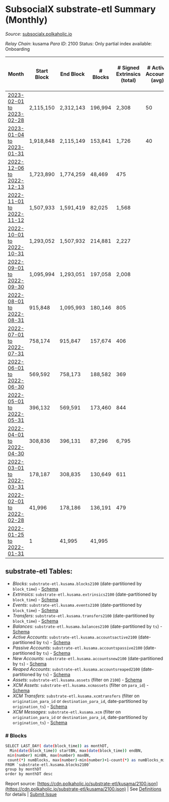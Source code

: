 # SubsocialX substrate-etl Summary (Monthly)

_Source_: [subsocialx.polkaholic.io](https://subsocialx.polkaholic.io)

*Relay Chain*: kusama
*Para ID*: 2100
Status: Only partial index available: Onboarding


| Month | Start Block | End Block | # Blocks | # Signed Extrinsics (total) | # Active Accounts (avg) | # Addresses with Balances (max) | Issues |
| ----- | ----------- | --------- | -------- | --------------------------- | ----------------------- | ------------------------------- | ------ |
| [2023-02-01 to 2023-02-28](/kusama/2100-subsocialx/2023-02-28.md) | 2,115,150 | 2,312,143 | 196,994 | 2,308 | 50 | 34,341 | -   |   
| [2023-01-04 to 2023-01-31](/kusama/2100-subsocialx/2023-01-31.md) | 1,918,848 | 2,115,149 | 153,841 | 1,726 | 40 | 34,238 | - 42,461 (21.63%) |   
| [2022-12-06 to 2022-12-13](/kusama/2100-subsocialx/2022-12-31.md) | 1,723,890 | 1,774,259 | 48,469 | 475 |  |  | -  **BROKEN** (3.77%) |   
| [2022-11-01 to 2022-11-12](/kusama/2100-subsocialx/2022-11-30.md) | 1,507,933 | 1,591,419 | 82,025 | 1,568 |  |  | -  **BROKEN** (1.75%) |   
| [2022-10-01 to 2022-10-31](/kusama/2100-subsocialx/2022-10-31.md) | 1,293,052 | 1,507,932 | 214,881 | 2,227 |  | 33,976 | -   |   
| [2022-09-01 to 2022-09-30](/kusama/2100-subsocialx/2022-09-30.md) | 1,095,994 | 1,293,051 | 197,058 | 2,008 |  | 33,870 | -   |   
| [2022-08-01 to 2022-08-31](/kusama/2100-subsocialx/2022-08-31.md) | 915,848 | 1,095,993 | 180,146 | 805 |  | 33,757 | -   |   
| [2022-07-01 to 2022-07-31](/kusama/2100-subsocialx/2022-07-31.md) | 758,174 | 915,847 | 157,674 | 406 |  | 33,747 | -   |   
| [2022-06-01 to 2022-06-30](/kusama/2100-subsocialx/2022-06-30.md) | 569,592 | 758,173 | 188,582 | 369 |  | 33,747 | -   |   
| [2022-05-01 to 2022-05-31](/kusama/2100-subsocialx/2022-05-31.md) | 396,132 | 569,591 | 173,460 | 844 |  | 33,745 | -   |   
| [2022-04-01 to 2022-04-30](/kusama/2100-subsocialx/2022-04-30.md) | 308,836 | 396,131 | 87,296 | 6,795 |  | 33,745 | -   |   
| [2022-03-01 to 2022-03-31](/kusama/2100-subsocialx/2022-03-31.md) | 178,187 | 308,835 | 130,649 | 611 |  | 20,428 | -   |   
| [2022-02-01 to 2022-02-28](/kusama/2100-subsocialx/2022-02-28.md) | 41,996 | 178,186 | 136,191 | 479 |  | 12,036 | -   |   
| [2022-01-25 to 2022-01-31](/kusama/2100-subsocialx/2022-01-31.md) | 1 | 41,995 | 41,995 |  |  | 3 | -   |   

## substrate-etl Tables:

* _Blocks_: `substrate-etl.kusama.blocks2100` (date-partitioned by `block_time`) - [Schema](/schema/balances.json)
* _Extrinsics_: `substrate-etl.kusama.extrinsics2100` (date-partitioned by `block_time`) - [Schema](/schema/extrinsics.json)
* _Events_: `substrate-etl.kusama.events2100` (date-partitioned by `block_time`) - [Schema](/schema/events.json)
* _Transfers_: `substrate-etl.kusama.transfers2100` (date-partitioned by `block_time`) - [Schema](/schema/transfers.json)
* _Balances_: `substrate-etl.kusama.balances2100` (date-partitioned by `ts`) - [Schema](/schema/balances.json)
* _Active Accounts_: `substrate-etl.kusama.accountsactive2100` (date-partitioned by `ts`) - [Schema](/schema/accountsactive.json)
* _Passive Accounts_: `substrate-etl.kusama.accountspassive2100` (date-partitioned by `ts`) - [Schema](/schema/accountspassive.json)
* _New Accounts_: `substrate-etl.kusama.accountsnew2100` (date-partitioned by `ts`) - [Schema](/schema/accountsnew.json)
* _Reaped Accounts_: `substrate-etl.kusama.accountsreaped2100` (date-partitioned by `ts`) - [Schema](/schema/accountsreaped.json)
* _Assets_: `substrate-etl.kusama.assets` (filter on `2100`) - [Schema](/schema/assets.json)
* _XCM Assets_: `substrate-etl.kusama.xcmassets` (filter on `para_id`) - [Schema](/schema/xcmassets.json)
* _XCM Transfers_: `substrate-etl.kusama.xcmtransfers` (filter on `origination_para_id` or `destination_para_id`, date-partitioned by `origination_ts`) - [Schema](/schema/xcmtransfers.json)
* _XCM Messages_: `substrate-etl.kusama.xcm` (filter on `origination_para_id` or `destination_para_id`, date-partitioned by `origination_ts`) - [Schema](/schema/xcm.json)

### # Blocks
```bash
SELECT LAST_DAY( date(block_time)) as monthDT,
  Min(date(block_time)) startBN, max(date(block_time)) endBN, 
 min(number) minBN, max(number) maxBN, 
 count(*) numBlocks, max(number)-min(number)+1-count(*) as numBlocks_missing 
FROM `substrate-etl.kusama.blocks2100` 
group by monthDT 
order by monthDT desc
```


Report source: [https://cdn.polkaholic.io/substrate-etl/kusama/2100.json](https://cdn.polkaholic.io/substrate-etl/kusama/2100.json) | See [Definitions](/DEFINITIONS.md) for details | [Submit Issue](https://github.com/colorfulnotion/substrate-etl/issues)
